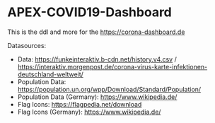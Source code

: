 # APEX-COVID19-Dashboard
This is the ddl and more for the https://corona-dashboard.de

Datasources:

- Data: https://funkeinteraktiv.b-cdn.net/history.v4.csv / https://interaktiv.morgenpost.de/corona-virus-karte-infektionen-deutschland-weltweit/
- Population Data: https://population.un.org/wpp/Download/Standard/Population/
- Population Data (Germany): https://www.wikipedia.de/
- Flag Icons: https://flagpedia.net/download
- Flag Icons (Germany): https://www.wikipedia.de/